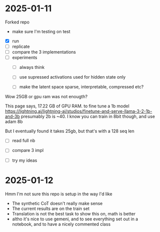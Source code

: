 # 2025-01-11 

Forked repo

- make sure I'm testing on test
- [x] run
- [ ] replicate
- [ ] compare the 3 implementations
- [ ] experiments
  - [ ] always think
  - [ ] use supressed activations used for hidden state only
  - [ ] make the latent space sparse, interpretable, compressed etc?


Wow 25GB or gpu ram was not enougth?

This page says, 17.22 GB of GPU RAM. to fine tune a 1b model https://lightning.ai/lightning-ai/studios/finetune-and-serve-llama-3-2-1b-and-3b  presumably 2b is ~40. I know you can train in 8bit though, and use adam 8b

But I eventually found it takes 25gb, but that's with a 128 seq len



- [ ] read full nb
- [ ] compare 3 impl
- [ ] try my ideas


# 2025-01-12

Hmm I'm not sure this repo is setup in the way I'd like
- The synthetic CoT doesn't really make sense
- The current results are on the train set
- Translation is not the best task to show this on, math is better
- altho it's nice to use gemeni, and to see everything set out in a notebook, and to have a nicely commented class
